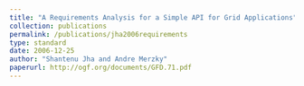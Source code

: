```yaml
---
title: "A Requirements Analysis for a Simple API for Grid Applications"
collection: publications
permalink: /publications/jha2006requirements
type: standard
date: 2006-12-25
author: "Shantenu Jha and Andre Merzky"
paperurl: http://ogf.org/documents/GFD.71.pdf
---
```


